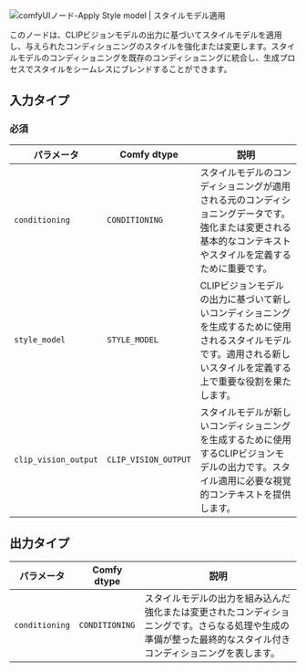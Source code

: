 
<PhotoProvider>
      <PhotoView src="/conditioning/style_model/Apply_Style_model.jpg">
        <img src="/conditioning/style_model/Apply_Style_model.jpg" alt="comfyUIノード-Apply Style model | スタイルモデル適用" className='rounded-lg' priority/>
      </PhotoView>
</PhotoProvider>


このノードは、CLIPビジョンモデルの出力に基づいてスタイルモデルを適用し、与えられたコンディショニングのスタイルを強化または変更します。スタイルモデルのコンディショニングを既存のコンディショニングに統合し、生成プロセスでスタイルをシームレスにブレンドすることができます。

## 入力タイプ

### 必須

| パラメータ             | Comfy dtype          | 説明 |
|-----------------------|-----------------------|-------------|
| `conditioning`        | `CONDITIONING`       | スタイルモデルのコンディショニングが適用される元のコンディショニングデータです。強化または変更される基本的なコンテキストやスタイルを定義するために重要です。 |
| `style_model`         | `STYLE_MODEL`        | CLIPビジョンモデルの出力に基づいて新しいコンディショニングを生成するために使用されるスタイルモデルです。適用される新しいスタイルを定義する上で重要な役割を果たします。 |
| `clip_vision_output`  | `CLIP_VISION_OUTPUT` | スタイルモデルが新しいコンディショニングを生成するために使用するCLIPビジョンモデルの出力です。スタイル適用に必要な視覚的コンテキストを提供します。 |

## 出力タイプ

| パラメータ            | Comfy dtype           | 説明 |
|----------------------|-----------------------|-------------|
| `conditioning`       | `CONDITIONING`        | スタイルモデルの出力を組み込んだ強化または変更されたコンディショニングです。さらなる処理や生成の準備が整った最終的なスタイル付きコンディショニングを表します。 |